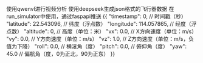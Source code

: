 使用qwenvl进行视频分析
使用deepseek生成json格式的飞行器数据
在run_simulator中使用，通过faspapi推送
{{
  "timestamp": 0,               // 时间戳（秒）
  "latitude": 22.543096,        // 纬度（浮点数）
  "longitude": 114.057865,      // 经度（浮点数）
  "altitude": 0,                // 高度（单位：米）
  "vx": 0.0,                    // X方向速度（单位：m/s）
  "vy": 0.0,                    // Y方向速度（单位：m/s）
  "vz": 1.0,                    // Z方向速度（单位：m/s，负值为下降）
  "roll": 0.0,                  // 横滚角（度）
  "pitch": 0.0,                 // 俯仰角（度）
  "yaw": 45.0                   // 偏航角（度，0为正北，90为正东）
}}